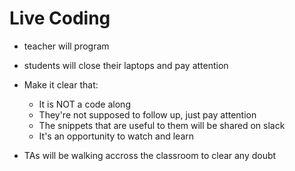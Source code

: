 # Live Coding

- teacher will program
- students will close their laptops and pay attention

- Make it clear that:
  - It is NOT a code along
  - They're not supposed to follow up, just pay attention
  - The snippets that are useful to them will be shared on slack
  - It's an opportunity to watch and learn
  
- TAs will be walking accross the classroom to clear any doubt
